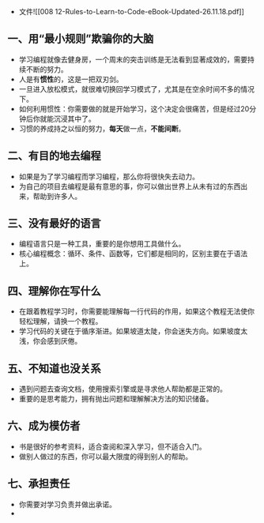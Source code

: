 - 文件![[008 12-Rules-to-Learn-to-Code-eBook-Updated-26.11.18.pdf]]
## 一、用“最小规则”欺骗你的大脑
- 学习编程就像去健身房，一个周末的突击训练是无法看到显著成效的，需要持续不断的努力。
- 人是有**惯性**的，这是一把双刃剑。
- 一旦进入放松模式，就很难切换回学习模式了，尤其是在空余时间不多的情况下。
- 如何利用惯性：你需要做的就是开始学习，这个决定会很痛苦，但是经过20分钟后你就能沉浸其中了。
- 习惯的养成持之以恒的努力，**每天**做一点，**不能间断**。
## 二、有目的地去编程
- 如果是为了学习编程而学习编程，那么你将很快失去动力。
- 为自己的项目去编程是最有意思的事，你可以做出世界上从未有过的东西出来，帮助到许多人。
## 三、没有最好的语言
- 编程语言只是一种工具，重要的是你想用工具做什么。
- 核心编程概念：循环、条件、函数等，它们都是相同的，区别主要在于语法上。
## 四、理解你在写什么
- 在跟着教程学习时，你需要能理解每一行代码的作用，如果这个教程无法使你轻松理解，请换一个教程。
- 学习代码的关键在于循序渐进。如果坡道太陡，你会迷失方向。如果坡度太浅，你会感到厌倦。
## 五、不知道也没关系
- 遇到问题去查询文档，使用搜索引擎或是寻求他人帮助都是正常的。
- 重要的是思考能力，拥有抛出问题和理解解决方法的知识储备。
## 六、成为模仿者
- 书是很好的参考资料，适合查阅和深入学习，但不适合入门。
- 做别人做过的东西，你可以最大限度的得到别人的帮助。
## 七、承担责任
- 你需要对学习负责并做出承诺。
- 